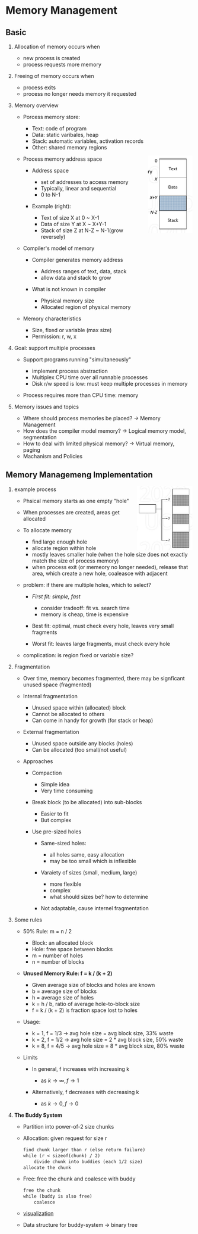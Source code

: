 # Memory Management

## Basic

1. Allocation of memory occurs when

    - new process is created
    - process requests more memory

2. Freeing of memory occurs when

    - process exits
    - process no longer needs memory it requested

3. Memory overview

    - Porcess memory store:

        - Text: code of program
        - Data: static varibales, heap
        - Stack: automatic variables, activation records
        - Other: shared memory regions

    - Process memory address space <img src="./imgs/process_mem.png" width="120" style="float: right;">

        - Address space

            - set of addresses to access memory
            - Typically, linear and sequential
            - 0 to N-1

        - Example (right):

            - Text of size X at 0 ~ X-1
            - Data of size Y at X ~ X+Y-1
            - Stack of size Z at N-Z ~ N-1(grow reversely)

    - Compiler's model of memory

        - Compiler generates memory address

            - Address ranges of text, data, stack
            - allow data and stack to grow

        - What is not known in compiler

            - Physical memory size
            - Allocated region of physical memory

    - Memory characteristics

        - Size, fixed or variable (max size)
        - Permission: r, w, x

4. Goal: support multiple processes

    - Support programs running "simultaneously"

        - implement process abstraction
        - Multiplex CPU time over all runnable processes
        - Disk r/w speed is low: must keep multiple processes in memory

    - Process requires more than CPU time: memory

5. Memory issues and topics

    - Where should process memories be placed? -> Memory Management
    - How does the compiler model memory? -> Logical memory model, segmentation
    - How to deal with limited physical memory? -> Virtual memory, paging
    - Machanism and Policies

## Memory Managemeng Implementation

1. example process <img src="./imgs/memory_allocate.png" width="150" style="float: right;">

    - Phsical memory starts as one empty "hole"
    - When processes are created, areas get allocated
    - To allocate memory

        - find large enough hole
        - allocate region within hole
        - mostly leaves smaller hole (when the hole size does not exactly match the size of process memory)
        - when process exit (or memeory no longer needed), release that area, which create a new hole, coaleasce with adjacent

    - problem: if there are multiple holes, which to select?

        - *First fit: simple, fast*

            - consider tradeoff: fit vs. search time
            - memory is cheap, time is expensive

        - Best fit: optimal, must check every hole, leaves very small fragments
        - Worst fit: leaves large fragments, must check every hole

    - complication: is region fixed or variable size?

2. Fragmentation

    - Over time, memory becomes fragmented, there may be signficant unused space (fragmented)
    - Internal fragmentation

        - Unused space within (allocated) block
        - Cannot be allocated to others
        - Can come in handy for growth (for stack or heap)

    - External fragmentation

        - Unused space outside any blocks (holes)
        - Can be allocated (too small/not useful)

    - Approaches

        - Compaction

            - Simple idea
            - Very time consuming

        - Break block (to be allocated) into sub-blocks

            - Easier to fit
            - But complex

        - Use pre-sized holes

            - Same-sized holes:

                - all holes same, easy allocation
                - may be too small which is inflexible

            - Varaiety of sizes (small, medium, large)

                - more flexible
                - complex
                - what should sizes be? how to determine

            - Not adaptable, cause internel fragmentation

3. Some rules

    - 50% Rule: m = n / 2

        - Block: an allocated block
        - Hole: free space between blocks
        - m = number of holes
        - n = number of blocks

    - **Unused Memory Rule: f = k / (k + 2)**

        - Given average size of blocks and holes are known
        - b = average size of blocks
        - h = average size of holes
        - k = h / b, ratio of average hole-to-block size
        - f = k / (k + 2) is fraction space lost to holes

    - Usage:

        - k = 1, f = 1/3 -> avg hole size = avg block size, 33% waste
        - k = 2, f = 1/2 -> avg hole size = 2 * avg block size, 50% waste
        - k = 8, f = 4/5 -> avg hole size = 8 * avg block size, 80% waste

    - Limits

        - In general, f increases with increasing k

            - as $k \rightarrow \infty, f \rightarrow 1$
        - Alternatively, f decreases with decreasing k

            - as $k \rightarrow 0, f \rightarrow 0$

4. __The Buddy System__

    - Partition into power-of-2 size chunks
    - Allocation: given request for size r

        ```C--
        find chunk larger than r (else return failure)
        while (r < sizeof(chunk) / 2)
            divide chunk into buddies (each 1/2 size)
        allocate the chunk
        ```

    - Free: free the chunk and coalesce with buddy

        ```C--
        free the chunk
        while (buddy is also free)
            coalesce
        ```

    - [visualization](https://opendsa-server.cs.vt.edu/ODSA/Books/Everything/html/Buddy.html)

    - Data structure for buddy-system -> binary tree
